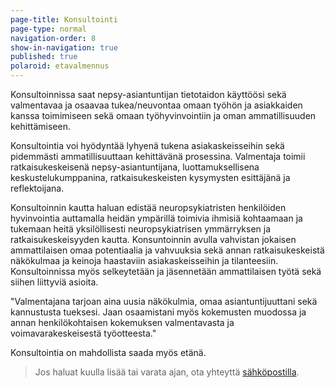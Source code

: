 ```yaml
---
page-title: Konsultointi
page-type: normal
navigation-order: 8
show-in-navigation: true
published: true
polaroid: etavalmennus
---
```

Konsultoinnissa saat nepsy-asiantuntijan tietotaidon käyttöösi sekä valmentavaa ja osaavaa tukea/neuvontaa omaan työhön ja asiakkaiden kanssa toimimiseen sekä omaan työhyvinvointiin ja oman ammatillisuuden kehittämiseen. 

Konsultointia voi hyödyntää lyhyenä tukena asiakaskeisseihin sekä pidemmästi ammatillisuuttaan kehittävänä prosessina. Valmentaja toimii ratkaisukeskeisenä nepsy-asiantuntijana, luottamuksellisena keskustelukumppanina, ratkaisukeskeisten kysymysten esittäjänä ja reflektoijana.

Konsultoinnin kautta haluan edistää neuropsykiatristen henkilöiden hyvinvointia auttamalla heidän ympärillä toimivia ihmisiä kohtaamaan ja tukemaan heitä yksilöllisesti neuropsykiatrisen ymmärryksen ja ratkaisukeskeisyyden kautta. Konsuntoinnin avulla vahvistan jokaisen ammattilaisen omaa potentiaalia ja vahvuuksia sekä annan ratkaisukeskeistä näkökulmaa ja keinoja haastaviin asiakaskeisseihin ja tilanteesiin. Konsultoinnissa myös selkeytetään ja jäsennetään ammattilaisen työtä sekä siihen liittyviä asioita.

"Valmentajana tarjoan aina uusia näkökulmia, omaa asiantuntijuuttani sekä kannustusta tueksesi. Jaan osaamistani myös kokemusten muodossa ja annan henkilökohtaisen kokemuksen valmentavasta ja voimavarakeskeisestä työotteesta."

Konsultointia on mahdollista saada myös etänä.

> Jos haluat kuulla lisää tai varata ajan, ota yhteyttä [sähköpostilla](/ota-yhteytta).
